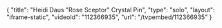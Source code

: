 {
    "title": "Heidi Daus \"Rose Sceptor\" Crystal Pin",
    "type": "solo",
    "layout": "iframe-static",
    "videoId": "112366935",
    "url": "\/tvpembed\/112366935"
}